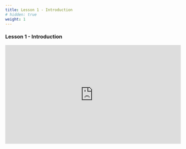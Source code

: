 ```yaml
---
title: Lesson 1 - Introduction 
# hidden: true 
weight: 1
---
```


### Lesson 1 - Introduction

<iframe width="560" height="315" src="https://www.youtube.com/embed/Ww9hDlwjeF4" frameborder="0" allow="autoplay; encrypted-media" allowfullscreen></iframe>
